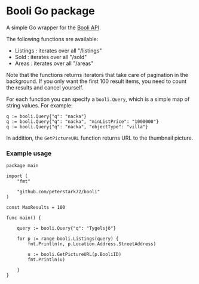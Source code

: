 # Booli Go package

A simple Go wrapper for the [Booli API](https://www.booli.se/api).

The following functions are available:
* Listings : iterates over all "/listings"
* Sold : iterates over all "/sold"
* Areas : iterates over all "/areas"

Note that the functions returns iterators that take care of pagination in the background. If you only want the first 100 result items, you need to count the results and cancel yourself.

For each function you can specify a ```booli.Query```, which is a simple
map of string values. For example:
```
q := booli.Query{"q": "nacka"}
q := booli.Query{"q": "nacka", "minListPrice": "1000000"}
q := booli.Query{"q": "nacka", "objectType": "villa"}
```

In addition, the ```GetPictureURL``` function returns URL to the thumbnail picture.

### Example usage
```
package main

import (
	"fmt"

	"github.com/peterstark72/booli"
)

const MaxResults = 100

func main() {

	query := booli.Query{"q": "Tygelsjö"}

	for p := range booli.Listings(query) {
		fmt.Println(n, p.Location.Address.StreetAddress)

		u := booli.GetPictureURL(p.BooliID)
		fmt.Println(u)

	}
}
``` 
